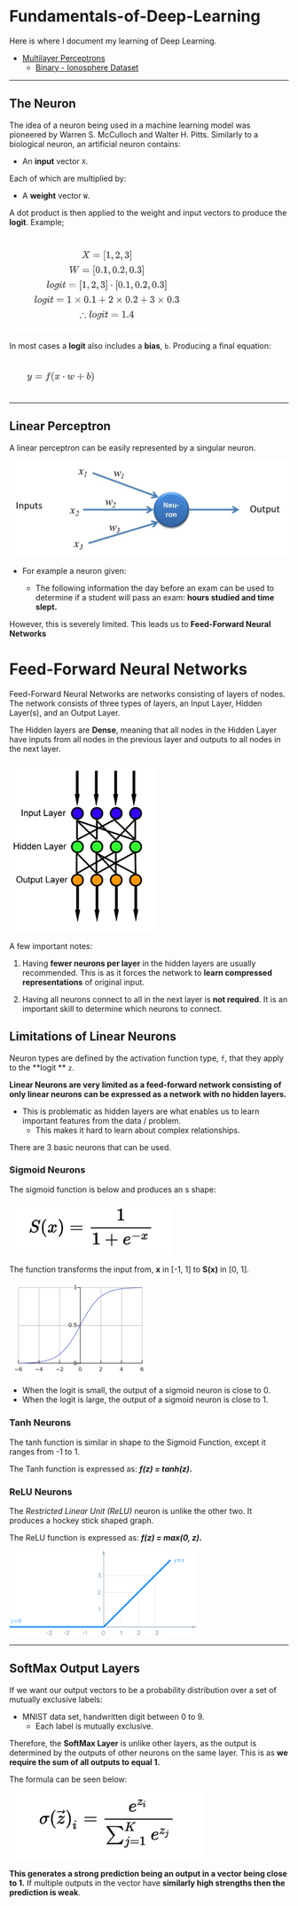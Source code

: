 # 	Fundamentals-of-Deep-Learning
Here is where I document my learning of Deep Learning.

- [Multilayer Perceptrons](./MLP)
  - [Binary - Ionosphere Dataset](./MLP/MLP_Binary.ipynb)



---

## The Neuron

The idea of a neuron being used in a machine learning model was pioneered by Warren S. McCulloch and Walter H. Pitts. Similarly to a biological neuron, an artificial neuron contains:

- An **input** vector `X`. 

Each of which are multiplied by:

-  A **weight** vector `W`.

A dot product is then applied to the weight and input vectors to produce the **logit**. Example;

<img src=".\images\Logit.png" />

In most cases a **logit** also includes a **bias**, `b`. Producing a final equation:

<img src=".\images\Logit2.png"/>

---

## Linear Perceptron

A linear perceptron can be easily represented by a singular neuron. 

<img src=".\images\Perceptron.jpg" style="zoom:50%;" />

- For example a neuron given:

  - The following information the day before an exam can be used to determine if a student will pass an exam: **hours studied and time slept.**

  

However, this is severely limited. This leads us to **Feed-Forward Neural Networks**

# Feed-Forward Neural Networks

Feed-Forward Neural Networks are networks consisting of layers of nodes. The network consists of three types of layers, an Input Layer, Hidden Layer(s), and an Output Layer. 

The Hidden layers are **Dense**, meaning that all nodes in the Hidden Layer have inputs from all nodes in the previous layer and outputs to all nodes in the next layer.

<img src=".\images\Feed_forward_neural_net.png" alt="Feed_forward_neural_net" style="zoom:70%;" />

A few important notes:

1. Having **fewer neurons per layer** in the hidden layers are usually recommended. This is as it forces the network to **learn compressed representations** of original input.

2. Having all neurons connect to all in the next layer is **not required**. It is an important skill to determine which neurons to connect.

## Limitations of Linear Neurons

Neuron types are defined by the activation function type, `f`, that they apply to the **logit ** `z`.

**Linear Neurons are very limited as a feed-forward network consisting of only linear neurons can be expressed as a network with no hidden layers.**

- This is problematic as hidden layers are what enables us to learn important features from the data / problem.
  - This makes it hard to learn about complex relationships.

There are 3 basic neurons that can be used.

### Sigmoid Neurons

The sigmoid function is below and produces an s shape:

<img src=".\images\sigmoid-f.png" />

The function transforms the input from, **x** in [-1, 1] to **S(x)** in [0, 1].

<img src=".\images\sigmoid-g.png" style="zoom:25%;" />

- When the logit is small, the output of a sigmoid neuron is close to 0.
- When the logit is large, the output of a sigmoid neuron is close to 1. 

### Tanh Neurons

The tanh function is similar in shape to the Sigmoid Function, except it ranges from -1 to 1.

The Tanh function is expressed as: ***f(z) = tanh(z)*.**

### ReLU Neurons

The *Restricted Linear Unit (ReLU)* neuron is unlike the other two. It produces a hockey stick shaped graph.

The ReLU function is expressed as: ***f(z) = max(0, z)*.**

<img src=".\images\ReLU-g.png" style="zoom:33%;" />

---

## SoftMax Output Layers

If we want our output vectors to be a probability distribution over a set of mutually exclusive labels:

- MNIST data set, handwritten digit between 0 to 9.
  - Each label is mutually exclusive.

Therefore, the **SoftMax Layer** is unlike other layers, as the output is determined by the outputs of other neurons on the same layer. This is as **we require the sum of all outputs to equal 1.**

The formula can be seen below:

<img src=".\images\SoftMax-f.png"/>

**This generates a strong prediction being an output in a vector being close to 1.** If multiple outputs in the vector have **similarly high strengths then the prediction is weak**.
